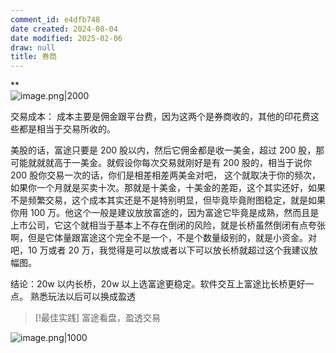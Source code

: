 ```yaml
---
comment_id: e4dfb748
date created: 2024-08-04
date modified: 2025-02-06
draw: null
title: 券商
---
```

**  
![image.png|2000](https://imagehosting4picgo.oss-cn-beijing.aliyuncs.com/imagehosting/fix-dir%2Fpicgo%2Fpicgo-clipboard-images%2F2024%2F08%2F04%2F16-15-13-893fefc001ea5d67d4c24a7129817eb7-202408041615170-8c410a.png)

交易成本：
成本主要是佣金跟平台费，因为这两个是券商收的，其他的印花费这些都是相当于交易所收的。

美股的话，富途只要是 200 股以内，然后它佣金都是收一美金，超过 200 股，那可能就就就高于一美金。就假设你每次交易就刚好是有 200 股的，相当于说你 200 股你交易一次的话，你们是相差相差两美金对吧，
这个就取决于你的频次，如果你一个月就是买卖十次。那就是十美金，十美金的差距，这个其实还好，如果不是频繁交易，这个成本其实还是不是特别明显，但毕竟毕竟附图稳定，就是如果你用 100 万。他这个一般是建议放放富途的，因为富途它毕竟是成熟，然而且是上市公司，它这个就相当于基本上不存在倒闭的风险，就是长桥虽然倒闭有点夸张啊，但是它体量跟富途这个完全不是一个，不是个数量级别的，就是小资金。对吧，10 万或者 20 万，我觉得是可以放或者以下可以放长桥就超过这个我建议放幅图。

结论：20w 以内长桥，20w 以上选富途更稳定。软件交互上富途比长桥更好一点。
		熟悉玩法以后可以换成盈透

> [!最佳实践]
> 富途看盘，盈透交易

![image.png|1000](https://imagehosting4picgo.oss-cn-beijing.aliyuncs.com/imagehosting/fix-dir%2Fpicgo%2Fpicgo-clipboard-images%2F2024%2F09%2F06%2F23-31-30-73afe4ce22e7af4fa14afc17c81b2201-202409062331243-b9df28.png)
